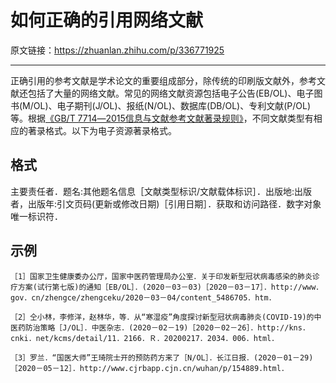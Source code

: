 # 如何正确的引用网络文献

原文链接：<https://zhuanlan.zhihu.com/p/336771925>

---

正确引用的参考文献是学术论文的重要组成部分，除传统的印刷版文献外，参考文献还包括了大量的网络文献。常见的网络文献资源包括电子公告(EB/OL)、电子图书(M/OL)、电子期刊(J/OL)、报纸(N/OL)、数据库(DB/OL)、专利文献(P/OL)等。根据[《GB/T 7714―2015信息与文献参考文献著录规则》](http://journal.ustc.edu.cn/uploadfile/yjsjy/20161108/GB%20T%207714-2015%E4%BF%A1%E6%81%AF%E4%B8%8E%E6%96%87%E7%8C%AE-%E5%8F%82%E8%80%83%E6%96%87%E7%8C%AE%E8%91%97%E5%BD%95%E8%A7%84%E5%88%99.pdf)，不同文献类型有相应的著录格式。以下为电子资源著录格式。

## 格式

主要责任者．题名:其他题名信息［文献类型标识/文献载体标识］．出版地:出版者，出版年:引文页码(更新或修改日期)［引用日期］．获取和访问路径．数字对象唯一标识符．

## 示例

```
［1］国家卫生健康委办公厅，国家中医药管理局办公室．关于印发新型冠状病毒感染的肺炎诊疗方案(试行第七版)的通知［EB/OL］．(2020－03－03)［2020－03－17］．http://www．gov．cn/zhengce/zhengceku/2020－03－04/content_5486705．htm．

［2］仝小林，李修洋，赵林华，等．从“寒湿疫”角度探讨新型冠状病毒肺炎(COVID-19)的中医药防治策略［J/OL］．中医杂志．(2020－02－19)［2020－02－26］．http://kns．cnki．net/kcms/detail/11．2166．Ｒ．20200217．2034．006．html．

［3］罗兰．“国医大师”王琦院士开的预防药方来了［N/OL］．长江日报．(2020－01－29)［2020－05－12］．http://www.cjrbapp.cjn.cn/wuhan/p/154889.html．
```